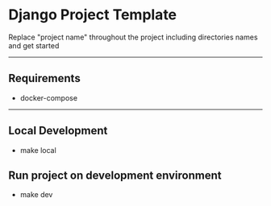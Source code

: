 # Django Project Template

Replace "project name" throughout the project including directories names and get started
___

## Requirements
- docker-compose

___

## Local Development
- make local

## Run project on development environment 
- make dev
